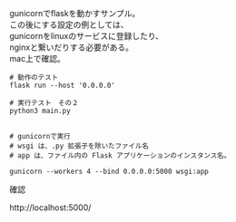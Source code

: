 
gunicornでflaskを動かすサンプル。    
この後にする設定の例としては、    
gunicornをlinuxのサービスに登録したり、    
nginxと繋いだりする必要がある。    
mac上で確認。    


```
# 動作のテスト
flask run --host '0.0.0.0'

# 実行テスト　その２
python3 main.py


# gunicornで実行
# wsgi は、.py 拡張子を除いたファイル名
# app は、ファイル内の Flask アプリケーションのインスタンス名。

gunicorn --workers 4 --bind 0.0.0.0:5000 wsgi:app

```

確認    

http://localhost:5000/

